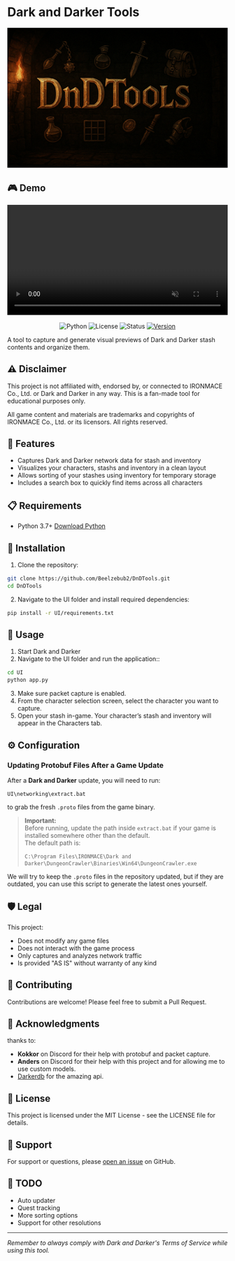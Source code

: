# Dark and Darker Tools
<p align="center">
  <img src="UI/assets/banner.jpg" alt="DnDTools Banner" width="640" height="320">
</p>

## 🎮 Demo

<p align="center">
  <video src="https://github.com/user-attachments/assets/ce137f5c-c787-480c-bdac-3c7ebd408979" controls autoplay loop muted width="100%"></video>
</p>

<p align="center">
  <img src="https://img.shields.io/badge/python-3.7+-blue.svg" alt="Python">
  <img src="https://img.shields.io/badge/license-MIT-green.svg" alt="License">
  <img src="https://img.shields.io/badge/status-beta-orange.svg" alt="Status">
  <a href="https://github.com/Beelzebub2/DnDTools/releases/"><img src="https://img.shields.io/github/v/release/Beelzebub2/DnDTools?include_prereleases&label=version" alt="Version"></a>
</p>


A tool to capture and generate visual previews of Dark and Darker stash contents and organize them.

## ⚠️ Disclaimer

This project is not affiliated with, endorsed by, or connected to IRONMACE Co., Ltd. or Dark and Darker in any way. This is a fan-made tool for educational purposes only.

All game content and materials are trademarks and copyrights of IRONMACE Co., Ltd. or its licensors. All rights reserved.

## 🚀 Features

- Captures Dark and Darker network data for stash and inventory
- Visualizes your characters, stashs and inventory in a clean layout
- Allows sorting of your stashes using inventory for temporary storage
- Includes a search box to quickly find items across all characters

## 📋 Requirements

- Python 3.7+ [Download Python](https://www.python.org/downloads/)

## 🔧 Installation

1. Clone the repository:
```bash
git clone https://github.com/Beelzebub2/DnDTools.git
cd DnDTools
```
2. Navigate to the UI folder and install required dependencies:
```bash
pip install -r UI/requirements.txt
```

## 📖 Usage
1. Start Dark and Darker
2. Navigate to the UI folder and run the application::
```bash
cd UI
python app.py
```
3. Make sure packet capture is enabled.
4. From the character selection screen, select the character you want to capture.
5. Open your stash in-game. Your character’s stash and inventory will appear in the Characters tab.

## ⚙️ Configuration
### Updating Protobuf Files After a Game Update

After a **Dark and Darker** update, you will need to run:
```
UI\networking\extract.bat
```
to grab the fresh `.proto` files from the game binary.

> **Important:**  
> Before running, update the path inside `extract.bat` if your game is installed somewhere other than the default.  
> The default path is:
> ```
> C:\Program Files\IRONMACE\Dark and Darker\DungeonCrawler\Binaries\Win64\DungeonCrawler.exe
> ```

We will try to keep the `.proto` files in the repository updated, but if they are outdated, you can use this script to generate the latest ones yourself.

## 🛡️ Legal

This project:
- Does not modify any game files
- Does not interact with the game process
- Only captures and analyzes network traffic
- Is provided "AS IS" without warranty of any kind

## 🤝 Contributing

Contributions are welcome! Please feel free to submit a Pull Request.

## 🙏 Acknowledgments
thanks to:
- **Kokkor** on Discord for their help with protobuf and packet capture.
- **Anders** on Discord for their help with this project and for allowing me to use custom models.
- [Darkerdb](https://darkerdb.com/) for the amazing api.

## 📄 License

This project is licensed under the MIT License - see the LICENSE file for details.

## 💬 Support

For support or questions, please [open an issue](https://github.com/Beelzebub2/darkanddarker-stash-preview/issues) on GitHub.

## 📝 TODO

- Auto updater
- Quest tracking
- More sorting options
- Support for other resolutions

---
*Remember to always comply with Dark and Darker's Terms of Service while using this tool.*
